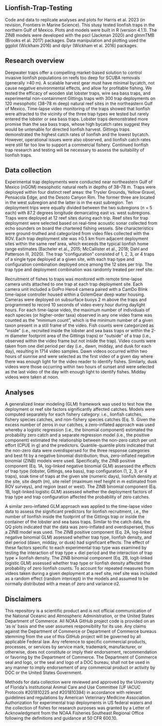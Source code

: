 ## Lionfish-Trap-Testing
Code and data to replicate analyses and plots for Harris et al. 2023 (in revision, Frontiers in Marine Science). This stusy tested lionfish traps in the northern Gulf of Mexico. Plots and models were built in R (version 4.1.1). The ZINB models were developed with the pscl (Jackman 2020) and glmmTMB (Brooks et al. 2017) packages. Data manipulation and plotting used the ggplot (Wickham 2016) and dplyr (Wickham et al. 2016) packages. 

## Research overview
Deepwater traps offer a compelling market-based solution to control invasive lionfish populations on reefs too deep for SCUBA removals (generally >40 m). A scalable harvest gear must have minimal bycatch, not cause negative environmental effects, and allow for profitable fishing. We tested the efficacy of wooden slat lobster traps, wire sea bass traps, and experimental non-containment Gittings traps with 300 trap deployments on 120 mesophotic (38–78 m deep) natural reef sites in the northeastern Gulf of Mexico. Time-lapse video monitoring of the traps showed that lionfish were attracted to the vicinity of the three trap types we tested but rarely entered the lobster or sea bass traps. Lobster traps demonstrated more promise than the sea bass traps, whose high bycatch rates suggest they would be untenable for directed lionfish harvest. Gittings traps demonstrated the highest catch rates of lionfish and the lowest bycatch. However, operational issues were also observed, and lionfish catch rates were still far too low to support a commercial fishery. Continued lionfish trap research and testing will be necessary to assess the suitability of lionfish traps. 

## Data collection
Experimental trap deployments were conducted near northeastern Gulf of Mexico (nGOM) mesophotic natural reefs in depths of 38–78 m. Traps were deployed within four distinct reef areas: the Trysler Grounds, Yellow Gravel, Pensacola Edge, and the Desoto Canyon Rim. The former three are located in the west subregion and the latter is in the east subregion. Ten deployment trips were equally divided between the two subregions (n = 5 each) with 87.2 degrees longitude demarcating east vs. west subregions. Traps were deployed at 12 reef sites during each trip. Reef sites for trap deployment were selected based on real-time acoustic sonar collected from echo sounders on board the chartered fishing vessels. Site characteristics were ground-truthed and categorized from video files collected with the ROV. Each trap deployment site was ≥0.5 km from adjacent deployment sites within the same reef area, which exceeds the typical lionfish home range estimates (Bacheler et al., 2015; McCallister et al., 2018; Dahl and Patterson III, 2020).  The trap “configuration” consisted of 1, 2, 3, or 4 traps of a single type deployed at a given site, with each trap type and configuration combination deployed once among the 12 sites per trip. The trap type and deployment combination was randomly treated per reef site. 

Recruitment of fishes to traps was monitored with remote time-lapse camera units attached to one trap at each trap deployment site. Each camera unit included a GoPro Hero4 camera paired with a CamDo Blink time-lapse controller housed within a GolemGear deep water housing. Cameras were deployed on subsurface buoys 2 m above the traps and programmed to record 10 seconds of video every hour during daylight hours. For each time-lapse video, the maximum number of individuals of each species (or higher-order taxa) observed in any one video frame was counted as the “minimum count”, which is the minimum number of a given taxon present in a still frame of the video. Fish counts were categorized as “inside” (i.e., recruited inside the lobster and sea bass traps or within the 2-m diameter footprint area of the Gittings traps) or "outside" of a trap (i.e., observed within the video frame but not inside the trap). Video counts were taken from one diel period per day (i.e., dawn, midday, and dusk for each day), resulting in 1714 video samples. Dawn videos occurred within two hours of sunrise and were selected as the first video of a given day where there was enough light for the video reader to identify fishes. Similarly, dusk videos were those occurring within two hours of sunset and were selected as the last video of the day with enough light to identify fishes. Midday videos were taken at noon. 

## Analyses
A generalized linear modeling (GLM) framework was used to test how the deployment or reef site factors significantly affected catches. Models were computed separately for each fishery category: i.e., lionfish catches, fishery species catches, and non-fishery species catches (Eq. 1). Given the excess number of zeros in our catches, a zero-inflated approach was used whereby a logistic regression (i.e., the binomial component) estimated the probability zero catch and a separate regression model (i.e., the positive component) estimated the relationship between the non-zero catch per unit effort (CPUE in g) and the predictors. Quantile-quantile plots indicated that the non-zero data were overdispersed for the three response categories and best fit by a negative binomial distribution; thus, zero-inflated negative binomial (ZINB) models were used. Specifically, the ZINB positive component (Eq. 1A, log-linked negative binomial GLM) assessed the effects of trap type (lobster, Gittings, sea bass), trap configuration (1, 2, 3, or 4 traps), soak time of traps at the given site (numeric days), lionfish density at the site, site depth (m), site relief (maximum reef height in m estimated from ROV surveys), and region (east or west). The ZINB binomial component (Eq. 1B, logit-linked logistic GLM) assessed whether the deployment factors of trap type and trap configuration affected the probability of zero catches. 

A similar zero-inflated GLM approach was applied to the time-lapse video data to assess the significant predictors for lionfish recruitment, i.e., the number of lionfish inside the footprint of the Gittings trap or inside the container of the lobster and sea bass traps. Similar to the catch data, the QQ plots indicated that the data was zero-inflated and overdispersed, thus a ZINB model was used. The ZINB positive component (Eq. 2A, log-linked negative binomial GLM) assessed whether trap type, lionfish density, and diel period (dawn, midday, or dusk) had significant effects. The effect of these factors specific to each experimental trap type was examined by testing the interaction of trap type × diel period and the interaction of trap type × lionfish density. The ZINB binomial component (Eq. 2B, logit-linked logistic GLM) assessed whether trap type or lionfish density affected the probability of zero lionfish counts. To account for repeated measures from videos taken during a given deployment at a reef site, reef site was included as a random effect (random intercept) in the models and assumed to be normally distributed with a mean of zero and variance σ2. 

## Disclaimers

This repository is a scientific product and is not official communication of the National Oceanic and Atmospheric Administration, or the United States Department of Commerce. All NOAA GitHub project code is provided on an ‘as is’ basis and the user assumes responsibility for its use. Any claims against the Department of Commerce or Department of Commerce bureaus stemming from the use of this GitHub project will be governed by all applicable Federal law. Any reference to specific commercial products, processes, or services by service mark, trademark, manufacturer, or otherwise, does not constitute or imply their endorsement, recommendation or favoring by the Department of Commerce. The Department of Commerce seal and logo, or the seal and logo of a DOC bureau, shall not be used in any manner to imply endorsement of any commercial product or activity by DOC or the United States Government.

Methods for data collection were reviewed and approved by the University of Florida's Institutional Animal Care and Use Committee (UF IACUC Protocols #201810225 and #201810394) in accordance with relevant guidelines and regulations by American Veterinary Medicine Association.  Authorization for experimental trap deployments in US federal waters and the collection of fishes for research purposes was granted by a Letter of Acknowledgment from the NOAA Fisheries Southeast Regional Office following the definitions and guidance at 50 CFR 600.10.
